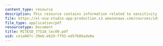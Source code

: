 ```yaml
---
content_type: resource
description: This resource contains information related to sensitivity analysis.
file: https://ol-ocw-studio-app-production.s3.amazonaws.com/courses/ids-338j-multidisciplinary-system-design-optimization-spring-2010/ce1a087c39ebe629ff93ed57686ada0a_MITESD_77S10_lec09.pdf
file_type: application/pdf
resourcetype: Document
title: MITESD_77S10_lec09.pdf
uid: ce1a087c-39eb-e629-ff93-ed57686ada0a
---
```

